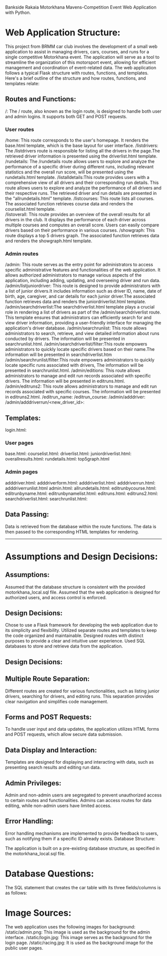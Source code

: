 Bankside Rakaia Motorkhana Mavens-Competition Event Web Application with Python.
# Web Application Structure:

This project from BRMM car club involves the development of a small web application to assist in managing drivers, cars, courses, and runs for a single competitive Motorkhana event. 
The application will serve as a tool to streamline the organization of this motorsport event, allowing for efficient management and coordination of event-related data.
The web application follows a typical Flask structure with routes, functions, and templates. Here's a brief outline of the structure and how routes, functions, and templates relate:

## Routes and Functions:

/: The / route, also known as the login route, is designed to handle both user and admin logins. It supports both GET and POST requests.
### User routes
/home: This route corresponds to the user's homepage. It renders the base.html template, which is the base layout for user interface.
/listdrivers: The /listdrivers route is responsible for listing all the drivers in the page.The retrieved driver information is presented using the driverlist.html template.
/rundetails: The /rundetails route allows users to explore and analyze the performance of a specific driver during different runs, including relevant statistics and the overall run score, 
              will be presented using the rundetails.html template.
/listalldetails:This route provides users with a comprehensive view of all drivers and their corresponding run details. This route allows users to explore and analyze the performance of all drivers and their respective runs.
              The retrieved driver and run details are presented in the "allrundetails.html" template.
/listcourses: This route lists all courses. The associated function retrieves course data and renders the courselist.html template.      
/listoverall: This route provides an overview of the overall results for all drivers in the club. It displays the performance of each driver across multiple courses and computes an overall score. 
              Users can easily compare drivers based on their performance in various courses.
/showgraph: This route displays a top 5 drivers graph. The associated function retrieves data and renders the showgraph.html template.

### Admin routes
/admin: This route serves as the entry point for administrators to access specific administrative features and functionalities of the web application. 
        It allows authorized administrators to manage various aspects of the application, including adding, updating, and overseeing driver and run data.
/admin/listjuniordriver: This route is designed to provide administrators with a list of junior drivers.It includes information such as driver ID, 
        name, date of birth, age, caregiver, and car details for each junior driver.The associated function retrieves data and renders the juniordriverlist.html template.
/admin/searchdriverlist:The searchdriverlist.html template plays a crucial role in rendering a list of drivers as part of the /admin/searchdriverlist route. 
            This template ensures that administrators can efficiently search for and view driver information, providing a user-friendly interface for managing the application's driver database. 
/admin/searchrunlist: This route allows administrators to search, retrieve, and view detailed information about runs conducted by drivers. 
          The information will be presented in searchrunlist.html.
/admin/searchdriverlist/filter:This route empowers administrators to quickly locate specific drivers based on their name.The information will be presented in searchdriverlist.htm
/admin/searchrunlist/filter:This route empowers administrators to quickly locate specific runs associated with drivers, The information will be presented in searchrunlist.html.
/admin/editions: This route allows administrators to manage and edit run records associated with specific drivers.  The information will be presented in editruns.html.
/admin/editruns2: This route allows administrators to manage and edit run records associated with specific courses.  The information will be presented in editruns2.html.
/editrun_name:
/editrun_course:
/admin/adddriver:
/admin/adddriverrun/<new_driver_id>:

## Templates:

login.html:

### User pages
base.html:
courselist.html:
driverlist.html:
juniordriverlist.html:
overallresults.html:
rundetails.html:
top5graph.html

### Admin pages
adddriver.html:
adddriverform.html:
adddriverlist.html:
adddriverrun.html:
adddriverrunlist.html
admin.html:
allrundetails.html:
editrunbycourse.html:
editrunbyname.html:
editrunbynamelist.html:
editruns.html:
editruns2.html:
searchdriverlist.html:
searchrunlist.html:


## Data Passing:

Data is retrieved from the database within the route functions.
The data is then passed to the corresponding HTML templates for rendering.

-----
# Assumptions and Design Decisions:

## Assumptions:

Assumed that the database structure is consistent with the provided motorkhana_local.sql file.
Assumed that the web application is designed for authorized users, and access control is enforced.
## Design Decisions:

Chose to use a Flask framework for developing the web application due to its simplicity and flexibility.
Utilized separate routes and templates to keep the code organized and maintainable.
Designed routes with distinct purposes to provide a clear and intuitive user experience.
Used SQL databases to store and retrieve data from the application.

## Design Decisions:



## Multiple Route Separation:

Different routes are created for various functionalities, such as listing junior drivers, searching for drivers, and editing runs. This separation provides clear navigation and simplifies code management.
## Forms and POST Requests:

To handle user input and data updates, the application utilizes HTML forms and POST requests, which allow secure data submission.
## Data Display and Interaction:

Templates are designed for displaying and interacting with data, such as presenting search results and editing run data.
## Admin Privileges:

Admin and non-admin users are segregated to prevent unauthorized access to certain routes and functionalities.
Admins can access routes for data editing, while non-admin users have limited access.
##  Error Handling:

Error handling mechanisms are implemented to provide feedback to users, such as notifying them if a specific ID already exists.
Database Structure:

The application is built on a pre-existing database structure, as specified in the motorkhana_local.sql file.


# Database Questions:

The SQL statement that creates the car table with its three fields/columns is as follows:

# Image Sources:

The web application uses the following images for background:
/static/admin.png: This image is used as the background for the admin interface.
/static/login.jpg: This image serves as the background for the login page.
/static/racing.jpg: It is used as the background image for the  public user pages.
